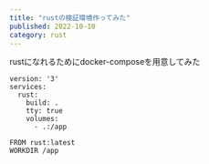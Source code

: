 ```yaml
---
title: "rustの検証環境作ってみた"
published: 2022-10-10
category: rust
---
```


rustになれるためにdocker-composeを用意してみた

```
version: '3'
services:
  rust:
    build: .
    tty: true
    volumes:
      - .:/app
```

```
FROM rust:latest
WORKDIR /app
```